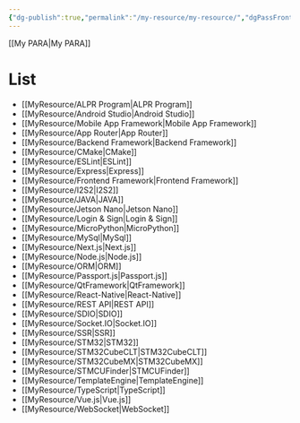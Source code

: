 ```yaml
---
{"dg-publish":true,"permalink":"/my-resource/my-resource/","dgPassFrontmatter":true,"created":"2023-12-13T17:50:08.587+09:00","updated":"2023-12-14T18:22:17.410+09:00"}
---
```


[[My PARA\|My PARA]]
# List
- [[MyResource/ALPR Program\|ALPR Program]]
- [[MyResource/Android Studio\|Android Studio]]
- [[MyResource/Mobile App Framework\|Mobile App Framework]]
- [[MyResource/App Router\|App Router]]
- [[MyResource/Backend Framework\|Backend Framework]]
- [[MyResource/CMake\|CMake]]
- [[MyResource/ESLint\|ESLint]]
- [[MyResource/Express\|Express]]
- [[MyResource/Frontend Framework\|Frontend Framework]]
- [[MyResource/I2S2\|I2S2]]
- [[MyResource/JAVA\|JAVA]]
- [[MyResource/Jetson Nano\|Jetson Nano]]
- [[MyResource/Login & Sign\|Login & Sign]]
- [[MyResource/MicroPython\|MicroPython]]
- [[MyResource/MySql\|MySql]]
- [[MyResource/Next.js\|Next.js]]
- [[MyResource/Node.js\|Node.js]]
- [[MyResource/ORM\|ORM]]
- [[MyResource/Passport.js\|Passport.js]]
- [[MyResource/QtFramework\|QtFramework]]
- [[MyResource/React-Native\|React-Native]]
- [[MyResource/REST API\|REST API]]
- [[MyResource/SDIO\|SDIO]]
- [[MyResource/Socket.IO\|Socket.IO]]
- [[MyResource/SSR\|SSR]]
- [[MyResource/STM32\|STM32]]
- [[MyResource/STM32CubeCLT\|STM32CubeCLT]]
- [[MyResource/STM32CubeMX\|STM32CubeMX]]
- [[MyResource/STMCUFinder\|STMCUFinder]]
- [[MyResource/TemplateEngine\|TemplateEngine]]
- [[MyResource/TypeScript\|TypeScript]]
- [[MyResource/Vue.js\|Vue.js]]
- [[MyResource/WebSocket\|WebSocket]]

